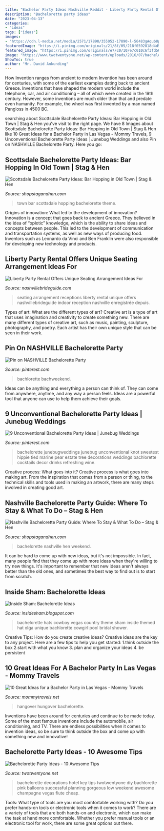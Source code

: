 ```yaml
---
title: "Bachelor Party Ideas Nashville Reddit - Liberty Party Rental Offers Unique Seating Arrangement Ideas For"
description: "Bachelorette party ideas"
date: "2023-04-13"
categories:
- "ideas"
tags: ["ideas"]
images:
- "https://cdn.l-media.net/media/2571/17890/355052-17890-l-56483gAqubUp.jpg"
featuredImage: "https://i.pinimg.com/originals/21/8f/05/218f0592818d4d5a67301ecf89519252.jpg"
featured_image: "https://i.pinimg.com/originals/e7/c0/10/e7c010c6f3fd50bbcd683d32fbc529d7.jpg"
image: "https://www.twotwentyone.net/wp-content/uploads/2016/07/bachelorette-party-1-1024x683.jpg"
ShowToc: true
author: "Mr. David Ankunding"
---
```



How Invention ranges from ancient to modern
Invention has been around for centuries, with some of the earliest examples dating back to ancient Greece. Inventions that have shaped the modern world include the telephone, car, and air conditioning – all of which were created in the 19th century. However, some inventions are much older than that and predate even humanity. For example, the wheel was first invented by a man named Pangloss in 4500 BC.

	

		
searching about Scottsdale Bachelorette Party Ideas: Bar Hopping in Old Town | Stag &amp; Hen you've visit to the right page. We have 8 Images about Scottsdale Bachelorette Party Ideas: Bar Hopping in Old Town | Stag &amp; Hen like 10 Great Ideas for a Bachelor Party in Las Vegas - Mommy Travels, 9 Unconventional Bachelorette Party Ideas | Junebug Weddings and also Pin on NASHVILLE Bachelorette Party. Here you go:
		
    
## Scottsdale Bachelorette Party Ideas: Bar Hopping In Old Town | Stag &amp; Hen

<img loading=lazy src="http://cdn.shopify.com/s/files/1/1374/6221/products/Scottsdale_Bachelorette_Party_Ideas_99b5e884-2cdc-40b8-9c90-77d8b1f698e1_600x600.jpg?v=1560887753" onerror="this.onerror=null;this.src='https://tse3.mm.bing.net/th?id=OIP.jRehOyPXru6TGrU7WuXUNwHaDQ&amp;pid=15.1';" alt="Scottsdale Bachelorette Party Ideas: Bar Hopping in Old Town | Stag &amp; Hen">

_Source: shopstagandhen.com_

>town bar scottsdale hopping bachelorette theme. 

	

Origins of innovation: What led to the development of innovation?
Innovation is a concept that goes back to ancient Greece. They believed in the idea of “oplotic” knowledge, which is the ability to share ideas and concepts between people. This led to the development of communication and transportation systems, as well as new ways of producing food. Inventors such as Leonardo da Vinci and Ben Franklin were also responsible for developing new technology and products.

    
## Liberty Party Rental Offers Unique Seating Arrangement Ideas For

<img loading=lazy src="https://cdn.l-media.net/media/2571/17890/355052-17890-l-56483gAqubUp.jpg" onerror="this.onerror=null;this.src='https://tse2.mm.bing.net/th?id=OIP.2rIX2gtRg_aogKE-4bfeTQHaKx&amp;pid=15.1';" alt="Liberty Party Rental Offers Unique Seating Arrangement Ideas For">

_Source: nashvillebrideguide.com_

>seating arrangement receptions liberty rental unique offers nashvillebrideguide indoor reception nashville enregistrée depuis. 

	

Types of art: What are the different types of art?
Creative art is a type of art that uses imagination and creativity to create something new. There are many different types of creative art, such as music, painting, sculpture, photography, and poetry. Each artist has their own unique style that can be seen in their work.

    
## Pin On NASHVILLE Bachelorette Party

<img loading=lazy src="https://i.pinimg.com/originals/21/8f/05/218f0592818d4d5a67301ecf89519252.jpg" onerror="this.onerror=null;this.src='https://tse4.mm.bing.net/th?id=OIP.8YZA4VWHpPGxKzJZrwCr-AHaHr&amp;pid=15.1';" alt="Pin on NASHVILLE Bachelorette Party">

_Source: pinterest.com_

>bachlorette bachweekend. 

	

Ideas can be anything and everything a person can think of. They can come from anywhere, anytime, and any way a person feels. Ideas are a powerful tool that anyone can use to help them achieve their goals.

    
## 9 Unconventional Bachelorette Party Ideas | Junebug Weddings

<img loading=lazy src="https://i.pinimg.com/originals/e7/c0/10/e7c010c6f3fd50bbcd683d32fbc529d7.jpg" onerror="this.onerror=null;this.src='https://tse1.mm.bing.net/th?id=OIP.b2cFHl_D7hBxk17MHH1v6wHaLH&amp;pid=15.1';" alt="9 Unconventional Bachelorette Party Ideas | Junebug Weddings">

_Source: pinterest.com_

>bachelorette junebugweddings junebug unconventional knot sweetest hippie tied marine pear estate tree decorations weddings bachlorette cocktails decor drinks refreshing wine. 

	

Creative process: What goes into it?
Creative process is what goes into making art. From the inspiration that comes from a person or thing, to the technical skills and tools used in making an artwork, there are many steps involved in creating good art.

    
## Nashville Bachelorette Party Guide: Where To Stay &amp; What To Do – Stag &amp; Hen

<img loading=lazy src="https://cdn.shopify.com/s/files/1/1374/6221/articles/10342997_10102582068910168_476109856048310703_n_1024x1024.jpg?v=1493084421" onerror="this.onerror=null;this.src='https://tse2.mm.bing.net/th?id=OIP.a3bDgoW8AUAdrAqZzbXgPAHaHa&amp;pid=15.1';" alt="Nashville Bachelorette Party Guide: Where To Stay &amp; What To Do – Stag &amp; Hen">

_Source: shopstagandhen.com_

>bachelorette nashville hen weekend. 

	

It can be hard to come up with new ideas, but it's not impossible. In fact, many people find that they come up with more ideas when they're willing to try new things. It's important to remember that new ideas aren't always better than the old ones, and sometimes the best way to find out is to start from scratch.

    
## Inside Sham: Bachelorette Ideas

<img loading=lazy src="http://3.bp.blogspot.com/-0xwfeavxo8M/TdLPPlHeNJI/AAAAAAAABxs/CcbVOPJ6SHc/s1600/Olga%2527s+Bachy+and+Larry%2527s+Graduation+016.jpg" onerror="this.onerror=null;this.src='https://tse2.mm.bing.net/th?id=OIP.Qa3Yhz6Yctu6gArCgtBZGAHaFj&amp;pid=15.1';" alt="Inside Sham: Bachelorette Ideas">

_Source: insidesham.blogspot.com_

>bachelorette hats cowboy vegas country theme sham inside themed hat olga unique bachlorette cowgirl pool bridal shower. 

	

Creative Tips: How do you create creative ideas?
Creative ideas are the key to any project. Here are a few tips to help you get started: 
1.think outside the box 
2.start with what you know 
3. plan and organize your ideas 
4. be persistent 

    
## 10 Great Ideas For A Bachelor Party In Las Vegas - Mommy Travels

<img loading=lazy src="https://www.mommytravels.net/wp-content/uploads/2020/04/Vegas-survival-kit-1200x1200.jpg" onerror="this.onerror=null;this.src='https://tse4.mm.bing.net/th?id=OIP.zW3TsvgC6iS3MCOyMXfHUQHaHa&amp;pid=15.1';" alt="10 Great Ideas for a Bachelor Party in Las Vegas - Mommy Travels">

_Source: mommytravels.net_

>hangover hungover bachelorette. 

	

Inventions have been around for centuries and continue to be made today. Some of the most famous inventions include the automobile, air conditioning, and TV. There are endless possibilities when it comes to invention ideas, so be sure to think outside the box and come up with something new and innovative!

    
## Bachelorette Party Ideas - 10 Awesome Tips

<img loading=lazy src="https://www.twotwentyone.net/wp-content/uploads/2016/07/bachelorette-party-1-1024x683.jpg" onerror="this.onerror=null;this.src='https://tse3.mm.bing.net/th?id=OIP.8IXH7P4BWsQq4TN-2O8OhAHaE8&amp;pid=15.1';" alt="Bachelorette Party Ideas - 10 Awesome Tips">

_Source: twotwentyone.net_

>bachelorette decorations hotel key tips twotwentyone diy bachlorette pink balloons successful planning gorgeous low weekend awesome champagne vegas flute cheap. 

	

Tools: What type of tools are you most comfortable working with?
Do you prefer hands-on tools or electronic tools when it comes to work? There are a variety of tools that are both hands-on and electronic, which can make the task at hand more comfortable. Whether you prefer manual tools or an electronic tool for work, there are some great options out there.

